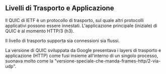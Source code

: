 ## Livelli di Trasporto e Applicazione

Il QUIC di IETF è un protocollo di trasporto, sul quale altri protocolli
applicativi possono essere innestati. L'applicazione principale (iniziale)
di QUIC è al momento HTTP/3 (h3).

Il livello di trasporto supporta sia connessioni sia flussi.

La versione di QUIC sviluppata da Google presentava i layers di trasporto
e applicazione (HTTP) come fusi insieme all'interno di un singolo processo,
suonava molto come la "versione-speciale-che-manda-frames-http/2-via-udp".
